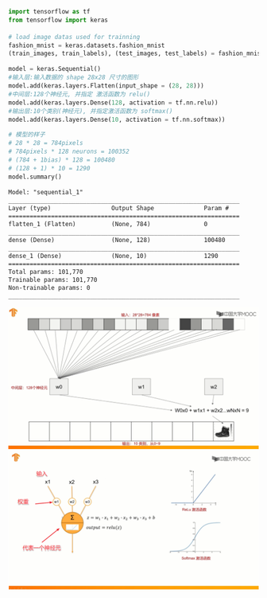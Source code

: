 ```python
import tensorflow as tf
from tensorflow import keras

# load image datas used for trainning
fashion_mnist = keras.datasets.fashion_mnist
(train_images, train_labels), (test_images, test_labels) = fashion_mnist.load_data()
```


```python
model = keras.Sequential()
#输入层:输入数据的 shape 28x28 尺寸的图形
model.add(keras.layers.Flatten(input_shape = (28, 28)))
#中间层:128个神经元, 并指定 激活函数为 relu()
model.add(keras.layers.Dense(128, activation = tf.nn.relu))
#输出层:10个类别(神经元), 并指定激活函数为 softmax()
model.add(keras.layers.Dense(10, activation = tf.nn.softmax))
```


```python
# 模型的样子
# 28 * 28 = 784pixels
# 784pixels * 128 neurons = 100352
# (784 + 1bias) * 128 = 100480
# (128 + 1) * 10 = 1290
model.summary()
```

    Model: "sequential_1"
    _________________________________________________________________
    Layer (type)                 Output Shape              Param #
    =================================================================
    flatten_1 (Flatten)          (None, 784)               0
    _________________________________________________________________
    dense (Dense)                (None, 128)               100480
    _________________________________________________________________
    dense_1 (Dense)              (None, 10)                1290
    =================================================================
    Total params: 101,770
    Trainable params: 101,770
    Non-trainable params: 0
    _________________________________________________________________


![3_构造神经元模型.png](3_构造神经元模型.png)
![3_构造神经元模型_2.png](3_构造神经元模型_2.png)
